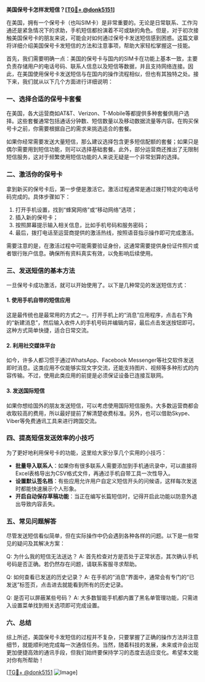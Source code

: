 **美国保号卡怎样发短信？[[TG💪+ @donk5151](https://t.me/s/donk5151)]**

在美国，拥有一个保号卡（也叫SIM卡）是非常重要的。无论是日常联系、工作沟通还是紧急情况下的求助，手机短信都扮演着不可或缺的角色。但是，对于初次接触美国保号卡的朋友来说，可能会对如何通过保号卡发送短信感到困惑。这篇文章将详细介绍美国保号卡发短信的方法和注意事项，帮助大家轻松掌握这一技能。

首先，我们需要明确一点：美国的保号卡与国内的SIM卡在功能上基本一致，主要负责存储用户的电话号码、联系人信息以及短信等数据，并且支持网络连接。因此，在美国使用保号卡发送短信与在国内的操作流程相似，但也有其独特之处。接下来，我们就从以下几个方面进行详细说明：

### **一、选择合适的保号卡套餐**
在美国，各大运营商如AT&T、Verizon、T-Mobile等都提供多种套餐供用户选择。这些套餐通常包括通话分钟数、短信数量以及移动数据流量等内容。在购买保号卡之前，你需要根据自己的需求来挑选适合的套餐。

如果你经常需要发送大量短信，那么建议选择包含更多短信配额的套餐；如果只是偶尔需要用到短信功能，则可以选择基础套餐。此外，部分运营商还推出了无限制短信服务，这对于频繁使用短信功能的人来说无疑是一个非常划算的选择。

### **二、激活你的保号卡**
拿到新买的保号卡后，第一步便是激活它。激活过程通常是通过拨打特定的电话号码完成的。具体步骤如下：
1. 打开手机设置，找到“蜂窝网络”或“移动网络”选项；
2. 插入新的保号卡；
3. 按照屏幕提示输入相关信息，比如手机号码和服务密码；
4. 最后，拨打电话至运营商提供的激活热线，按照语音指示操作即可完成激活。

需要注意的是，在激活过程中可能需要验证身份，这通常需要提供身份证件照片或者银行账户信息。确保所有资料真实有效，以免影响后续使用。

### **三、发送短信的基本方法**
一旦保号卡成功激活，就可以开始使用了。以下是几种常见的发送短信方式：

#### **1. 使用手机自带的短信应用**
这是最传统也是最常用的方式之一。打开手机上的“消息”应用程序，点击右下角的“新建消息”，然后输入收件人的手机号码并编辑内容，最后点击发送按钮即可。这种方式简单快捷，适合日常交流。

#### **2. 利用社交媒体平台**
如今，许多人都习惯于通过WhatsApp、Facebook Messenger等社交软件发送即时消息。这类应用不仅能够实现文字交流，还能支持图片、视频等多种形式的内容传输。不过，使用此类应用的前提是必须保证设备已连接互联网。

#### **3. 发送国际短信**
如果你想给国外的朋友发送短信，可以考虑使用国际短信服务。大多数运营商都会收取较高的费用，所以最好提前了解清楚收费标准。另外，也可以借助Skype、Viber等免费通讯工具来进行跨国交流。

### **四、提高短信发送效率的小技巧**
为了更好地利用保号卡的功能，这里给大家分享几个实用的小技巧：

- **批量导入联系人**：如果你有很多联系人需要添加到手机通讯录中，可以直接将Excel表格导出为CSV格式文件，再通过手机自带工具一次性导入。
- **设置默认签名档**：有些应用允许用户自定义短信开头的问候语，这样每次发送时都能快速展示个人形象。
- **开启自动保存草稿功能**：当正在编写长篇短信时，记得开启此功能以防意外退出导致内容丢失。

### **五、常见问题解答**
尽管发送短信看似简单，但在实际操作中仍会遇到各种各样的问题。以下是一些常见的疑问及其解决方案：

Q: 为什么我的短信无法送达？
A: 首先检查对方是否处于正常状态，其次确认手机号码是否正确。若仍然存在问题，请联系客服寻求帮助。

Q: 如何查看已发送的历史记录？
A: 在手机的“消息”界面中，通常会有专门的“已发送”标签页，点击进去就能看到所有的历史记录。

Q: 是否可以屏蔽某些号码？
A: 大多数智能手机都内置了黑名单管理功能，只需进入设置菜单找到相关选项即可完成设置。

### **六、总结**
综上所述，美国保号卡发短信的过程并不复杂，只要掌握了正确的操作方法并注意细节，就能顺利地完成每一次通信任务。当然，随着科技的发展，未来或许会出现更加便捷高效的通讯手段，但我们始终要保持学习的态度去适应变化。希望本文能对你有所帮助！

[[TG💪+ @donk5151](https://t.me/s/donk5151) ![Image](https://i.postimg.cc/rwNCRYN7/Snipaste-2025-04-30-17-27-05.png)]